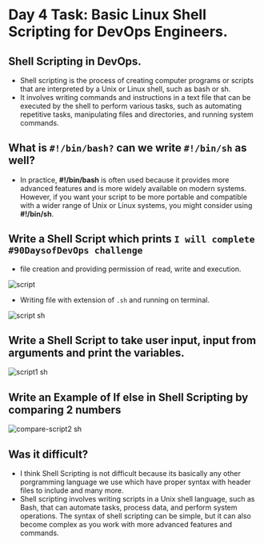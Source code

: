 # Day 4 Task: Basic Linux Shell Scripting for DevOps Engineers.

## Shell Scripting in DevOps.
- Shell scripting is the process of creating computer programs or scripts that are interpreted by a Unix or Linux shell, such as bash or sh.
- It involves writing commands and instructions in a text file that can be executed by the shell to perform various tasks, such as automating repetitive tasks, manipulating files and directories, and running system commands.

## What is `#!/bin/bash?` can we write `#!/bin/sh` as well?

- In practice, **#!/bin/bash** is often used because it provides more advanced features and is more widely available on modern systems. However, if you want your script to be more portable and compatible with a wider range of Unix or Linux systems, you might consider using **#!/bin/sh**.



## Write a Shell Script which prints `I will complete #90DaysofDevOps challenge`

- file creation and providing permission of read, write and execution.

![script](https://user-images.githubusercontent.com/76991475/223536344-d20c7639-ea85-4b39-8c25-dc3e3676e597.png)

- Writing file with extension of `.sh` and running on terminal.

![script sh](https://user-images.githubusercontent.com/76991475/223536377-96044e78-1356-4954-a21c-dace547dcf98.png)


## Write a Shell Script to take user input, input from arguments and print the variables.

![script1 sh](https://user-images.githubusercontent.com/76991475/223540023-70e59783-4e3e-47b7-a507-98c2c211b6fc.png)


## Write an Example of If else in Shell Scripting by comparing 2 numbers

![compare-script2 sh](https://user-images.githubusercontent.com/76991475/223543063-7273c758-6f06-4b6f-af80-ec36d2e80def.png)

## Was it difficult?

- I think Shell Scripting is not difficult because its basically any other porgramming language we use which have proper syntax with header files to include and many more.
- Shell scripting involves writing scripts in a Unix shell language, such as Bash, that can automate tasks, process data, and perform system operations. The syntax of shell scripting can be simple, but it can also become complex as you work with more advanced features and commands.